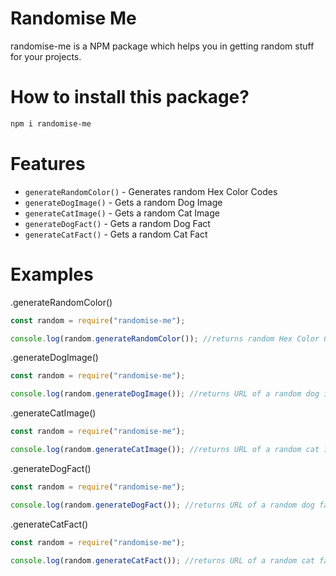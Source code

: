 # Randomise Me

randomise-me is a NPM package which helps you in getting random stuff for your projects.

# How to install this package?

```sh
npm i randomise-me
```

# Features

- `generateRandomColor()` - Generates random Hex Color Codes
- `generateDogImage()` - Gets a random Dog Image
- `generateCatImage()` - Gets a random Cat Image
- `generateDogFact()` - Gets a random Dog Fact
- `generateCatFact()` - Gets a random Cat Fact

# Examples

.generateRandomColor()

```js
const random = require("randomise-me");

console.log(random.generateRandomColor()); //returns random Hex Color Code
```

.generateDogImage()

```js
const random = require("randomise-me");

console.log(random.generateDogImage()); //returns URL of a random dog image
```

.generateCatImage()

```js
const random = require("randomise-me");

console.log(random.generateCatImage()); //returns URL of a random cat image
```

.generateDogFact()

```js
const random = require("randomise-me");

console.log(random.generateDogFact()); //returns URL of a random dog fact
```

.generateCatFact()

```js
const random = require("randomise-me");

console.log(random.generateCatFact()); //returns URL of a random cat fact
```
